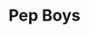---
title: "Pep Boys"
url: /colorado-springs/pep-boys-north-academy-boulevard/
shop: Autowerkstatt
---